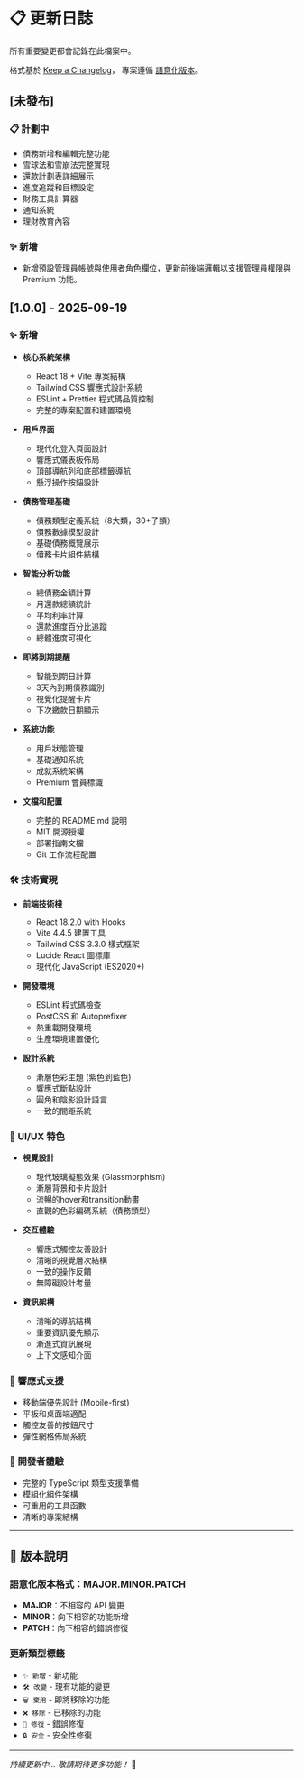 # 📋 更新日誌

所有重要變更都會記錄在此檔案中。

格式基於 [Keep a Changelog](https://keepachangelog.com/zh-TW/1.0.0/)，
專案遵循 [語意化版本](https://semver.org/lang/zh-TW/)。

## [未發布]

### 📋 計劃中
- 債務新增和編輯完整功能
- 雪球法和雪崩法完整實現
- 還款計劃表詳細展示
- 進度追蹤和目標設定
- 財務工具計算器
- 通知系統
- 理財教育內容

### ✨ 新增
- 新增預設管理員帳號與使用者角色欄位，更新前後端邏輯以支援管理員權限與 Premium 功能。

## [1.0.0] - 2025-09-19

### ✨ 新增
- **核心系統架構**
  - React 18 + Vite 專案結構
  - Tailwind CSS 響應式設計系統
  - ESLint + Prettier 程式碼品質控制
  - 完整的專案配置和建置環境

- **用戶界面**
  - 現代化登入頁面設計
  - 響應式儀表板佈局
  - 頂部導航列和底部標籤導航
  - 懸浮操作按鈕設計

- **債務管理基礎**
  - 債務類型定義系統（8大類，30+子類）
  - 債務數據模型設計
  - 基礎債務概覽展示
  - 債務卡片組件結構

- **智能分析功能**
  - 總債務金額計算
  - 月還款總額統計  
  - 平均利率計算
  - 還款進度百分比追蹤
  - 總體進度可視化

- **即將到期提醒**
  - 智能到期日計算
  - 3天內到期債務識別
  - 視覺化提醒卡片
  - 下次繳款日期顯示

- **系統功能**
  - 用戶狀態管理
  - 基礎通知系統
  - 成就系統架構
  - Premium 會員標識

- **文檔和配置**
  - 完整的 README.md 說明
  - MIT 開源授權
  - 部署指南文檔
  - Git 工作流程配置

### 🛠️ 技術實現
- **前端技術棧**
  - React 18.2.0 with Hooks
  - Vite 4.4.5 建置工具
  - Tailwind CSS 3.3.0 樣式框架
  - Lucide React 圖標庫
  - 現代化 JavaScript (ES2020+)

- **開發環境**
  - ESLint 程式碼檢查
  - PostCSS 和 Autoprefixer
  - 熱重載開發環境
  - 生產環境建置優化

- **設計系統**
  - 漸層色彩主題 (紫色到藍色)
  - 響應式斷點設計
  - 圓角和陰影設計語言
  - 一致的間距系統

### 🎨 UI/UX 特色
- **視覺設計**
  - 現代玻璃擬態效果 (Glassmorphism)
  - 漸層背景和卡片設計
  - 流暢的hover和transition動畫
  - 直觀的色彩編碼系統（債務類型）

- **交互體驗**  
  - 響應式觸控友善設計
  - 清晰的視覺層次結構
  - 一致的操作反饋
  - 無障礙設計考量

- **資訊架構**
  - 清晰的導航結構
  - 重要資訊優先顯示
  - 漸進式資訊展現
  - 上下文感知介面

### 📱 響應式支援
- 移動端優先設計 (Mobile-first)
- 平板和桌面端適配
- 觸控友善的按鈕尺寸
- 彈性網格佈局系統

### 🔧 開發者體驗
- 完整的 TypeScript 類型支援準備
- 模組化組件架構
- 可重用的工具函數
- 清晰的專案結構

---

## 📝 版本說明

### 語意化版本格式：MAJOR.MINOR.PATCH

- **MAJOR**：不相容的 API 變更
- **MINOR**：向下相容的功能新增  
- **PATCH**：向下相容的錯誤修復

### 更新類型標籤

- `✨ 新增` - 新功能
- `🛠️ 改變` - 現有功能的變更
- `🗑️ 棄用` - 即將移除的功能
- `❌ 移除` - 已移除的功能  
- `🐛 修復` - 錯誤修復
- `🔒 安全` - 安全性修復

---

*持續更新中... 敬請期待更多功能！* 🚀
